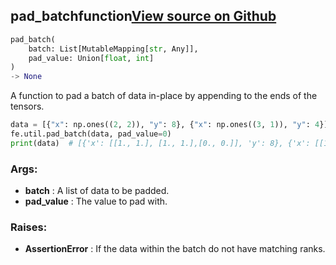 ## pad_batch<span class="tag">function</span><a class="sourcelink" href=https://github.com/fastestimator/fastestimator/blob/r1.0/fastestimator/util/util.py/#L386-L408>View source on Github</a>
```python
pad_batch(
	batch: List[MutableMapping[str, Any]],
	pad_value: Union[float, int]
)
-> None
```
A function to pad a batch of data in-place by appending to the ends of the tensors.

```python
data = [{"x": np.ones((2, 2)), "y": 8}, {"x": np.ones((3, 1)), "y": 4}]
fe.util.pad_batch(data, pad_value=0)
print(data)  # [{'x': [[1., 1.], [1., 1.],[0., 0.]], 'y': 8}, {'x': [[1., 0.], [1., 0.], [1., 0.]]), 'y': 4}]
```


<h3>Args:</h3>

* **batch** :  A list of data to be padded.
* **pad_value** :  The value to pad with.

<h3>Raises:</h3>

* **AssertionError** :  If the data within the batch do not have matching ranks.

